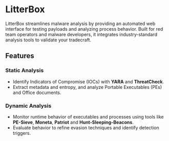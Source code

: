 # LitterBox

LitterBox streamlines malware analysis by providing an automated web interface for testing payloads and analyzing process behavior. Built for red team operators and malware developers, it integrates industry-standard analysis tools to validate your tradecraft.

## Features

### Static Analysis

- Identify Indicators of Compromise (IOCs) with **YARA** and **ThreatCheck**.
- Extract metadata and entropy, and analyze Portable Executables (PEs) and Office documents.

### Dynamic Analysis

- Monitor runtime behavior of executables and processes using tools like **PE-Sieve**, **Moneta**, **Patriot** and **Hunt-Sleeping-Beacons**.
- Evaluate behavior to refine evasion techniques and identify detection triggers.
